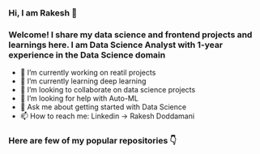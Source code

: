 ### Hi, I am Rakesh 👋
### Welcome! I share my data science and frontend projects and learnings here. I am Data Science Analyst with 1-year experience in the Data Science domain

- 🔭 I’m currently working on reatil projects
- 🌱 I’m currently learning deep learning
- 👯 I’m looking to collaborate on data science projects
- 🤔 I’m looking for help with Auto-ML
- 💬 Ask me about getting started with Data Science
- 📫 How to reach me: Linkedin -> Rakesh Doddamani


### Here are few of my popular repositories 👇

